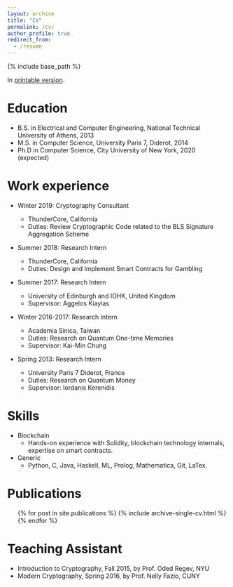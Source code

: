 ```yaml
---
layout: archive
title: "CV"
permalink: /cv/
author_profile: true
redirect_from:
  - /resume
---
```


{% include base_path %}

In [printable version](https://docs.google.com/document/d/1cQ0d0CVGzYeGkpc_2Wu0gw3RMXgCAl4kxxrNCcdT4xU/edit?usp=sharing).

Education
======
* B.S. in Electrical and Computer Engineering, National Technical University of Athens, 2013
* M.S. in Computer Science, University Paris 7, Diderot, 2014
* Ph.D in Computer Science, City University of New York, 2020 (expected)

Work experience
======
* Winter 2019: Cryptography Consultant
  * ThunderCore, California
  * Duties: Review Cryptographic Code related to the BLS Signature Aggregation Scheme
  
* Summer 2018: Research Intern
  * ThunderCore, California
  * Duties: Design and Implement Smart Contracts for Gambling
  
* Summer 2017: Research Intern
  * University of Edinburgh and IOHK, United Kingdom
  * Supervisor: Aggelos Kiayias
  
* Winter 2016-2017: Research Intern
  * Academia Sinica, Taiwan
  * Duties: Research on Quantum One-time Memories
  * Supervisor: Kai-Min Chung

* Spring 2013: Research Intern
  * University Paris 7 Diderot, France
  * Duties: Research on Quantum Money
  * Supervisor: Iordanis Kerenidis
  
Skills
======
* Blockchain
  * Hands-on experience with Solidity, blockchain technology internals, expertise on smart contracts.
* Generic
  * Python, C, Java, Haskell, ML, Prolog, Mathematica, Git, LaTex.

Publications
======
  <ul>{% for post in site.publications %}
    {% include archive-single-cv.html %}
  {% endfor %}</ul>
  
Teaching Assistant
======
* Introduction to Cryptography, Fall 2015, by Prof. Oded Regev, NYU
* Modern Cryptography, Spring 2016, by Prof. Nelly Fazio, CUNY
